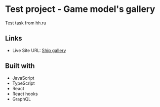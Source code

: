 # Test project - Game model's gallery

Test task from hh.ru

## Links

- Live Site URL: [Ship gallery](https://ship-gallery-bychewbakka.vercel.app/)

## Built with

- JavaScript
- TypeScript
- React
- React hooks
- GraphQL

